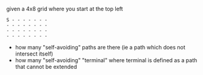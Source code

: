 given a 4x8 grid where you start at the top left
```
S - - - - - - -
- - - - - - - -
- - - - - - - -
- - - - - - - -
```

* how many "self-avoiding" paths are there (ie a path which does not intersect itself)
* how many "self-avoiding" "terminal" where terminal is defined as a path that cannot be extended
